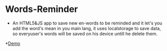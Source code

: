 # Words-Reminder

* An HTML5&JS app to save new en-words to be reminded and it let's you add the word's mean in you main lang, it uses localstorage to save data, so everyuser's words will be saved on his device untill he delete them.

*[Demo](https://xso-words-reminder.netlify.app/)
